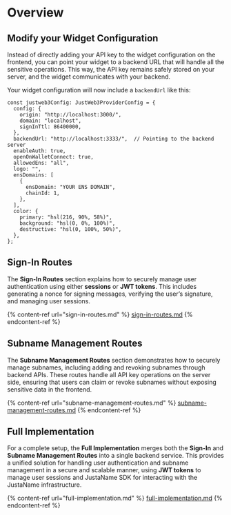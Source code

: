 # Overview

## Modify your Widget Configuration

Instead of directly adding your API key to the widget configuration on the frontend, you can point your widget to a backend URL that will handle all the sensitive operations. This way, the API key remains safely stored on your server, and the widget communicates with your backend.

Your widget configuration will now include a `backendUrl` like this:

```tsx
const justweb3Config: JustWeb3ProviderConfig = {
  config: {
    origin: "http://localhost:3000/",
    domain: "localhost",
    signInTtl: 86400000,
  },
  backendUrl: "http://localhost:3333/",  // Pointing to the backend server
  enableAuth: true,
  openOnWalletConnect: true,
  allowedEns: "all",
  logo: "",
  ensDomains: [
    {
      ensDomain: "YOUR ENS DOMAIN",
      chainId: 1,
    },
  ],
  color: {
    primary: "hsl(216, 90%, 58%)",
    background: "hsl(0, 0%, 100%)",
    destructive: "hsl(0, 100%, 50%)",
  },
};
```

## Sign-In Routes

The **Sign-In Routes** section explains how to securely manage user authentication using either **sessions** or **JWT tokens**. This includes generating a nonce for signing messages, verifying the user’s signature, and managing user sessions.&#x20;

{% content-ref url="sign-in-routes.md" %}
[sign-in-routes.md](sign-in-routes.md)
{% endcontent-ref %}

## Subname Management Routes

The **Subname Management Routes** section demonstrates how to securely manage subnames, including adding and revoking subnames through backend APIs. These routes handle all API key operations on the server side, ensuring that users can claim or revoke subnames without exposing sensitive data in the frontend.

{% content-ref url="subname-management-routes.md" %}
[subname-management-routes.md](subname-management-routes.md)
{% endcontent-ref %}

## Full Implementation

For a complete setup, the **Full Implementation** merges both the **Sign-In** and **Subname Management Routes** into a single backend service. This provides a unified solution for handling user authentication and subname management in a secure and scalable manner, using **JWT tokens** to manage user sessions and JustaName SDK for interacting with the JustaName infrastructure.

{% content-ref url="full-implementation.md" %}
[full-implementation.md](full-implementation.md)
{% endcontent-ref %}
